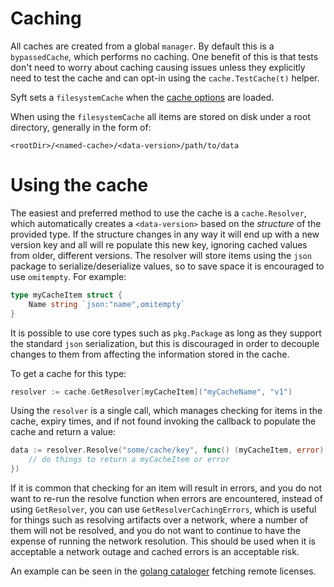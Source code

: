 # Caching

All caches are created from a global `manager`. By default this is a `bypassedCache`, which performs no caching.
One benefit of this is that tests don't need to worry about caching causing issues unless they explicitly need
to test the cache and can opt-in using the `cache.TestCache(t)` helper.

Syft sets a `filesystemCache` when the [cache options](../../cmd/syft/internal/options/cache.go) are loaded.

When using the `filesystemCache` all items are stored on disk under a root directory, generally in the form of:
```
<rootDir>/<named-cache>/<data-version>/path/to/data
```

# Using the cache

The easiest and preferred method to use the cache is a `cache.Resolver`, which automatically creates a `<data-version>`
based on the _structure_ of the provided type.
If the structure changes in any way it will end up with a new version key and all will re populate this new key,
ignoring cached values from older, different versions.
The resolver will store items using the `json` package to serialize/deserialize values, so to save space
it is encouraged  to use `omitempty`. For example:

```go
type myCacheItem struct {
	Name string `json:"name",omitempty`
}
```

It is possible to use core types such as `pkg.Package` as long as they support the standard `json` serialization,
but this is discouraged in order to decouple changes to them from affecting the information stored in the cache.

To get a cache for this type:
```go
resolver := cache.GetResolver[myCacheItem]("myCacheName", "v1")
```

Using the `resolver` is a single call, which manages checking for items in the cache, expiry times,
and if not found invoking the callback to populate the cache and return a value:
```go
data := resolver.Resolve("some/cache/key", func() (myCacheItem, error) {
	// do things to return a myCacheItem or error
})
```

If it is common that checking for an item will result in errors, and you do not want to re-run the resolve function
when errors are encountered, instead of using `GetResolver`, you can use `GetResolverCachingErrors`, which is useful
for things such as resolving artifacts over a network, where a number of them will not be resolved, and you do not want
to continue to have the expense of running the network resolution. This should be used when it is acceptable a network
outage and cached errors is an acceptable risk.

An example can be seen in the [golang cataloger](../../syft/pkg/cataloger/golang/licenses.go) fetching remote licenses.
